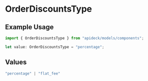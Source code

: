 # OrderDiscountsType

## Example Usage

```typescript
import { OrderDiscountsType } from "apideck/models/components";

let value: OrderDiscountsType = "percentage";
```

## Values

```typescript
"percentage" | "flat_fee"
```